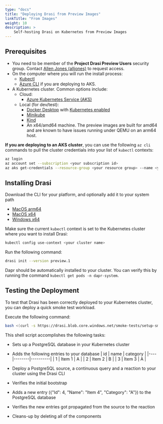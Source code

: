 ```yaml
---
type: "docs"
title: "Deploying Drasi from Preview Images"
linkTitle: "From Images"
weight: 10
description: >
    Self-hosting Drasi on Kubernetes from Preview Images
---
```


## Prerequisites

- You need to be member of the **Project Drasi Preview Users** security group. Contact [Allen Jones (alljones)](mailto:alljones@microsoft.com) to request access.
- On the computer where you will run the install process:
  - [Kubectl](https://kubernetes.io/docs/tasks/tools/)
  - [Azure CLI](https://learn.microsoft.com//cli/azure/install-azure-cli) if you are deploying to AKS.
- A Kubernetes cluster. Common options include:
  - Cloud:
    - [Azure Kubernetes Service (AKS)](https://learn.microsoft.com/en-us/azure/aks/learn/quick-kubernetes-deploy-portal?tabs=azure-cli)
  - Local (for dev/test):
    - [Docker Desktop](https://www.docker.com/products/docker-desktop/) with [Kubernetes enabled](https://docs.docker.com/desktop/kubernetes/)
    - [Minikube](https://minikube.sigs.k8s.io/docs/)
    - [Kind](https://kind.sigs.k8s.io/)
    - An x64/amd64 machine.  The preview images are built for amd64 and are known to have issues running under QEMU on an arm64 host.

**If you are deploying to an AKS cluster**, you can use the following `az cli` commands to pull the cluster credentials into your list of `kubectl` contexts:

```bash
az login
az account set --subscription <your subscription id>
az aks get-credentials --resource-group <your resource group> --name <your cluster name>
```

## Installing Drasi

Download the CLI for your platform, and optionally add it to your system path

- [MacOS arm64](https://drasi.blob.core.windows.net/installs/darwin-arm64/drasi)
- [MacOS x64](https://drasi.blob.core.windows.net/installs/darwin-amd64/drasi)
- [Windows x64](https://drasi.blob.core.windows.net/installs/windows-amd64/drasi.exe)

Make sure the current `kubectl` context is set to the Kubernetes cluster where you want to install Drasi:

```bash
kubectl config use-context <your cluster name>
```

Run the following command:

```bash
drasi init --version preview.1
```

Dapr should be automatically installed to your cluster. You can verify this by running the command `kubectl get pods -n dapr-system`. 

## Testing the Deployment
To test that Drasi has been correctly deployed to your Kubernetes cluster, you can deploy a quick smoke test workload.


Execute the following command:
```bash
bash <(curl -s https://drasi.blob.core.windows.net/smoke-tests/setup-smoke-test.sh)
```

This shell script accomplishes the following tasks:
- Sets up a PostgreSQL database in your Kubernetes cluster
- Adds the following entries to your database
| id |  name  | category |
|----|--------|----------|
|  1 | Item 1 | A        |
|  2 | Item 2 | B        |
|  3 | Item 3 | A        |

- Deploy a PostgreSQL source, a continuous query and a reaction to your cluster using the Drasi CLI
- Verifies the initial bootstrap
- Adds a new entry ({"Id": 4, "Name": "Item 4", "Category": "A"}) to the PostgreSQL database
- Verifies the new entries got propagated from the source to the reaction
- Cleans-up by deleting all of the components